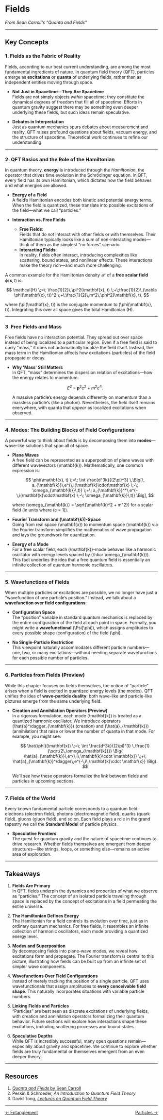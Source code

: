 # Fields  
*From Sean Carroll's "Quanta and Fields"*  

---

## **Key Concepts**

### 1. **Fields as the Fabric of Reality**
Fields, according to our best current understanding, are among the most fundamental ingredients of nature. In quantum field theory (QFT), particles emerge as **excitations** or **quanta** of underlying fields, rather than as independent entities moving through space.  

- **Not Just in Spacetime—They Are Spacetime**  
  Fields are not simply objects *within* spacetime; they constitute the dynamical degrees of freedom that fill all of spacetime. Efforts in quantum gravity suggest there may be something even deeper underlying these fields, but such ideas remain speculative.

- **Debates in Interpretation**  
  Just as quantum mechanics spurs debates about measurement and reality, QFT raises profound questions about fields, vacuum energy, and the structure of spacetime. Theoretical work continues to refine our understanding.

---

### 2. **QFT Basics and the Role of the Hamiltonian**
In quantum theory, **energy** is introduced through the *Hamiltonian*, the operator that drives time evolution in the Schrödinger equation. In QFT, every field has its own Hamiltonian, which dictates how the field behaves and what energies are allowed.

- **Energy of a Field**  
  A field’s Hamiltonian encodes both kinetic and potential energy terms. When the field is quantized, these translate into possible excitations of the field—what we call “particles.”

- **Interaction vs. Free Fields**  
  - **Free Fields**:  
    Fields that do *not* interact with other fields or with themselves. Their Hamiltonian typically looks like a sum of non-interacting modes—think of them as the simplest “no forces” scenario.  
  - **Interacting Fields**:  
    In reality, fields often interact, introducing complexities like scattering, bound states, and nonlinear effects. These interactions make the theory rich—and much more challenging.

A common example for the Hamiltonian density $\mathcal{H}$ of a **free scalar field**  $\phi(\mathbf{x}, t)$ is:

$$
\mathcal{H} \;=\; \frac{1}{2}\,\pi^2(\mathbf{x}, t) 
\;+\;\frac{1}{2}\,(\nabla \phi(\mathbf{x}, t))^2 
\;+\;\frac{1}{2}\,m^2\,\phi^2(\mathbf{x}, t),
$$

where \(\pi(\mathbf{x}, t)\) is the conjugate momentum to \(\phi(\mathbf{x}, t)\). Integrating this over all space gives the total Hamiltonian \(H\).

---

### 3. **Free Fields and Mass**
Free fields have no interaction potential. They spread out over space instead of being localized to a particular region. Even if a free field is said to carry “mass,” it does not automatically localize the field itself. Instead, the mass term in the Hamiltonian affects how excitations (particles) of the field propagate or decay.

- **Why 'Mass' Still Matters**  
  In QFT, “mass” determines the dispersion relation of excitations—how the energy relates to momentum:


  $$
  E^2 \;=\; \mathbf{p}^2c^2 \;+\; m^2c^4.
  $$


  A massive particle’s energy depends differently on momentum than a massless particle’s (like a photon). Nevertheless, the field itself remains everywhere, with quanta that *appear* as localized excitations when observed.

---

### 4. **Modes: The Building Blocks of Field Configurations**
A powerful way to think about fields is by decomposing them into **modes**—wave-like solutions that span all of space.

- **Plane Waves**  
  A free field can be represented as a superposition of plane waves with different wavevectors \(\mathbf{k}\). Mathematically, one common expression is:

  $$
  \phi(\mathbf{x}, t) 
  \;=\; \int \frac{d^3k}{(2\pi)^3} \,\Big[\, 
    a_{\mathbf{k}}\,e^{\,i(\mathbf{k}\cdot\mathbf{x} \;-\; \omega_{\mathbf{k}}\,t)} 
    \;+\; 
    a_{\mathbf{k}}^*\,e^{-\,i(\mathbf{k}\cdot\mathbf{x} \;-\; \omega_{\mathbf{k}}\,t)}
  \Big],
  $$

  where \(\omega_{\mathbf{k}} = \sqrt{\mathbf{k}^2 + m^2}\) for a scalar field (in units where \(c = 1\)).

- **Fourier Transform and \(\mathbf{k}\)-Space**  
  Going from real space \(\mathbf{x}\) to momentum space \(\mathbf{k}\) via the Fourier transform simplifies the mathematics of wave propagation and lays the groundwork for quantization.  

- **Energy of a Mode**  
  For a free scalar field, each \(\mathbf{k}\)-mode behaves like a harmonic oscillator with energy levels spaced by \(\hbar \omega_{\mathbf{k}}\). This fact underlies the idea that a free quantum field is essentially an infinite collection of quantum harmonic oscillators.

---

### 5. **Wavefunctions of Fields**
When multiple particles or excitations are possible, we no longer have just a “wavefunction of one particle’s position.” Instead, we talk about a **wavefunction over field configurations**:

- **Configuration Space**  
  The “position” variable in standard quantum mechanics is replaced by the entire configuration of the field at each point in space. Formally, you might write a **wavefunctional** \(\Psi[\phi]\), which assigns amplitudes to every possible shape (configuration) of the field \(\phi\).

- **No Single-Particle Restriction**  
  This viewpoint naturally accommodates different particle numbers—one, two, or many excitations—without needing separate wavefunctions for each possible number of particles.

---

### 6. **Particles from Fields (Preview)**
While this chapter focuses on fields themselves, the notion of “particle” arises when a field is excited in quantized energy levels (the modes). QFT unifies the idea of **wave-particle duality**: both wave-like and particle-like pictures emerge from the same underlying field.

- **Creation and Annihilation Operators (Preview)**  
  In a rigorous formulation, each mode \(\mathbf{k}\) is treated as a quantized harmonic oscillator. We introduce operators \(\hat{a}^\dagger_{\mathbf{k}}\) (creation) and \(\hat{a}_{\mathbf{k}}\) (annihilation) that raise or lower the number of quanta in that mode. For example, you might see:

  $$
  \hat{\phi}(\mathbf{x}) 
  \;=\; \int \frac{d^3k}{(2\pi)^3} \,\frac{1}{\sqrt{2\,\omega_{\mathbf{k}}}} 
  \Big( 
    \hat{a}_{\mathbf{k}}\,e^{\,i\,\mathbf{k}\cdot \mathbf{x}} 
    \;+\; 
    \hat{a}_{\mathbf{k}}^\dagger\,e^{-\,i\,\mathbf{k}\cdot \mathbf{x}}
  \Big).
  $$


  We’ll see how these operators formalize the link between fields and particles in upcoming sections.

---

### 7. **Fields of the World**
Every known fundamental particle corresponds to a quantum field: electrons (electron field), photons (electromagnetic field), quarks (quark field), gluons (gluon field), and so on. Each field plays a role in the grand tapestry we call the **Standard Model** of particle physics.

- **Speculative Frontiers**  
  The quest for quantum gravity and the nature of spacetime continues to drive research. Whether fields themselves are emergent from deeper structures—like strings, loops, or something else—remains an active area of exploration.

---

## **Takeaways**

1. **Fields Are Primary**  
   In QFT, fields underpin the dynamics and properties of what we observe as “particles.” The concept of an isolated particle traveling through space is replaced by the concept of excitations in a field permeating the entire universe.

2. **The Hamiltonian Defines Energy**  
   The Hamiltonian for a field controls its evolution over time, just as in ordinary quantum mechanics. For free fields, it resembles an infinite collection of harmonic oscillators, each mode providing a quantized energy level.

3. **Modes and Superposition**  
   By decomposing fields into plane-wave modes, we reveal how excitations form and propagate. The Fourier transform is central to this picture, illustrating how fields can be built up from an infinite set of simpler wave components.

4. **Wavefunctions Over Field Configurations**  
   Instead of merely tracking the position of a single particle, QFT uses wavefunctionals that assign amplitudes to **every conceivable field shape**. This naturally incorporates situations with variable particle numbers.

5. **Linking Fields and Particles**  
   “Particles” are best seen as discrete excitations of underlying fields, with creation and annihilation operators formalizing their quantum behavior. Future sections will explore how interactions shape these excitations, including scattering processes and bound states.

6. **Speculative Depths**  
   While QFT is incredibly successful, many open questions remain—especially about gravity and spacetime. We continue to explore whether fields are truly fundamental or themselves emergent from an even deeper theory.

---

## **Resources**  
1. [*Quanta and Fields* by Sean Carroll](https://www.amazon.com/Quanta-Fields-Biggest-Ideas-Universe/dp/0593186605)  
2. Peskin & Schroeder, *An Introduction to Quantum Field Theory*  
3. David Tong, [*Lectures on Quantum Field Theory*](http://www.damtp.cam.ac.uk/user/tong/qft.html)  

---

<div style="display: flex; justify-content: space-between;">
  <a href="../entanglement"><- Entanglement</a>
  <a href="../particles">Particles -></a>
</div>
